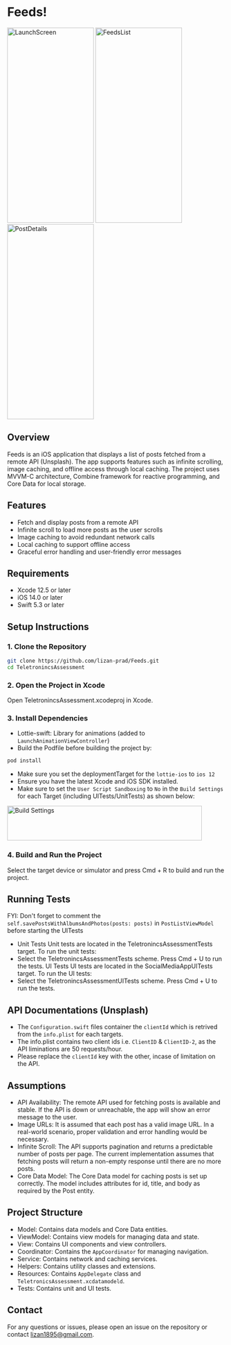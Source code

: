 # Feeds!

<img src="https://github.com/lizan-prad/Feeds/assets/96415013/70e04e5b-7190-4d81-9cdf-16cdb41dae45" alt="LaunchScreen" width="200" height="450">
<img src="https://github.com/lizan-prad/Feeds-Unsplash/assets/96415013/d3ddbfa7-5aec-43e7-b85a-3f422c59202c" alt="FeedsList" width="200" height="450">
<img src="https://github.com/lizan-prad/Feeds-Unsplash/assets/96415013/13316aee-b48f-4fcf-9c78-558ef18208fa" alt="PostDetails" width="200" height="450">

## Overview

Feeds is an iOS application that displays a list of posts fetched from a remote API (Unsplash). The app supports features such as infinite scrolling, image caching, and offline access through local caching. The project uses MVVM-C architecture, Combine framework for reactive programming, and Core Data for local storage.

## Features

- Fetch and display posts from a remote API
- Infinite scroll to load more posts as the user scrolls
- Image caching to avoid redundant network calls
- Local caching to support offline access
- Graceful error handling and user-friendly error messages

## Requirements

- Xcode 12.5 or later
- iOS 14.0 or later
- Swift 5.3 or later

## Setup Instructions

### 1. Clone the Repository

```sh
git clone https://github.com/lizan-prad/Feeds.git
cd TeletronincsAssessment
```

### 2. Open the Project in Xcode
Open TeletronincsAssessment.xcodeproj in Xcode.

### 3. Install Dependencies
- Lottie-swift: Library for animations (added to `LaunchAnimationViewController`)
- Build the Podfile before building the project by:
```sh
pod install
```
- Make sure you set the deploymentTarget for the `lottie-ios` to `ios 12`
- Ensure you have the latest Xcode and iOS SDK installed.
- Make sure to set the `User Script Sandboxing` to `No` in the `Build Settings` for each Target (including UITests/UnitTests) as shown below:
<img src="https://github.com/lizan-prad/Feeds/assets/96415013/060b2446-52b3-4e72-96c8-7ede72c94404" alt="Build Settings" width="450" height="80">

### 4. Build and Run the Project
Select the target device or simulator and press Cmd + R to build and run the project.

## Running Tests
FYI: Don't forget to comment the `self.savePostsWithAlbumsAndPhotos(posts: posts)` in `PostListViewModel` before starting the UITests

- Unit Tests
Unit tests are located in the TeletronincsAssessmentTests target. To run the unit tests:
- Select the TeletronincsAssessmentTests scheme.
Press Cmd + U to run the tests.
UI Tests
UI tests are located in the SocialMediaAppUITests target. To run the UI tests:
- Select the TeletronincsAssessmentUITests scheme.
Press Cmd + U to run the tests.

## API Documentations (Unsplash)

- The `Configuration.swift` files container the `clientId` which is retrived from the `info.plist` for each targets.
- The info.plist contains two client ids i.e. `ClientID` & `ClientID-2`, as the API liminations are 50 requests/hour.
- Please replace the `clientId` key with the other, incase of limitation on the API.

## Assumptions

- API Availability: The remote API used for fetching posts is available and stable. If the API is down or unreachable, the app will show an error message to the user.
- Image URLs: It is assumed that each post has a valid image URL. In a real-world scenario, proper validation and error handling would be necessary.
- Infinite Scroll: The API supports pagination and returns a predictable number of posts per page. The current implementation assumes that fetching posts will return a non-empty response until there are no more posts.
- Core Data Model: The Core Data model for caching posts is set up correctly. The model includes attributes for id, title, and body as required by the Post entity.

## Project Structure

- Model: Contains data models and Core Data entities.
- ViewModel: Contains view models for managing data and state.
- View: Contains UI components and view controllers.
- Coordinator: Contains the `AppCoordinator` for managing navigation.
- Service: Contains network and caching services.
- Helpers: Contains utility classes and extensions.
- Resources: Contains `AppDelegate` class and `TeletronicsAssessment.xcdatamodeld`.
- Tests: Contains unit and UI tests.

## Contact

For any questions or issues, please open an issue on the repository or contact lizan1895@gmail.com.
